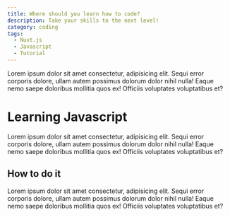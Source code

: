 ```yaml
---
title: Where should you learn how to code?
description: Take your skills to the next level!
category: coding
tags:
  - Nuxt.js
  - Javascript
  - Tutorial
---
```


Lorem ipsum dolor sit amet consectetur, adipisicing elit. Sequi
error corporis dolore, ullam autem possimus dolorum dolor nihil
nulla! Eaque nemo saepe doloribus mollitia quos ex! Officiis
voluptates voluptatibus et?

<!--more-->

# Learning Javascript

Lorem ipsum dolor sit amet consectetur, adipisicing elit. Sequi
error corporis dolore, ullam autem possimus dolorum dolor nihil
nulla! Eaque nemo saepe doloribus mollitia quos ex! Officiis
voluptates voluptatibus et?

## How to do it

Lorem ipsum dolor sit amet consectetur, adipisicing elit. Sequi
error corporis dolore, ullam autem possimus dolorum dolor nihil
nulla! Eaque nemo saepe doloribus mollitia quos ex! Officiis
voluptates voluptatibus et?
